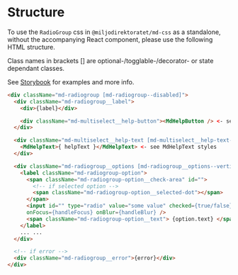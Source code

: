# Structure

To use the `RadioGroup` css in `@miljodirektoratet/md-css` as a standalone, without the accompanying React component, please use the following HTML structure.

Class names in brackets [] are optional-/togglable-/decorator- or state dependant classes.

See [Storybook](https://miljodir.github.io/md-components) for examples and more info.

```html
<div className="md-radiogroup [md-radiogroup--disabled]">
  <div className="md-radiogroup__label">
    <div>{label}</div>

    <div className="md-multiselect__help-button"><MdHelpButton /> <- see MdHelpButton styles</div>
  </div>

  <div className="md-multiselect__help-text [md-multiselect__help-text--open]">
    <MdHelpText>{ helpText }</MdHelpText> <- see MdHelpText styles
  </div>

  <div className="md-radiogroup__options [md-radiogroup__options--vertical]">
    <label className="md-radiogroup-option">
      <span className="md-radiogroup-option__check-area" id="">
        <!-- if selected option -->
        <span className="md-radiogroup-option__selected-dot"></span>
      </span>
      <input id="" type="radio" value="some value" checked={true/false} onChange={handleChange} disabled={true/false}
      onFocus={handleFocus} onBlur={handleBlur} />
      <span className="md-radiogroup-option__text"> {option.text} </span>
    </label>
    ... ...
  </div>

  <!-- if error -->
  <div className="md-radiogroup__error">{error}</div>
</div>
```

